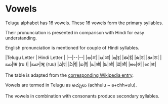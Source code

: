 Vowels
==
Telugu alphabet has 16 vowels. These 16 vowels form the primary syllables.

Their pronunciation is presented in comparison with Hindi for easy understanding.

English pronunciation is mentioned for couple of Hindi syllables.

|Telugu Letter | Hindi Letter |
|--|--|--|
|అ|अ|
|ఆ|आ|
|ఇ|इ|
|ఈ|ई|
|ఉ|उ|
|ఊ|ऊ|
|ఋ|ऋ (ru )|
|ౠ|ॠ (ruu)
|ఎ|ए|
|ఏ|ऐ|
|ఐ|ऍ|
|ఒ|ओ|
|ఓ|ओ|
|ఔ|औ|
|అం|अं|
|అ:|अः|



The table is adapted from the [corresponding Wikipedia entry](https://en.wikipedia.org/wiki/Telugu_script#Vowels).

Vowels are termed in Telugu as అచ్చులు (achhulu ~ a+chh+ulu).

The vowels in combination with consonants produce secondary syllables.
